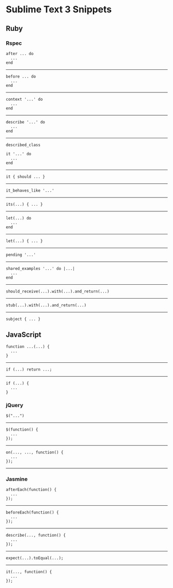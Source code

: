 # Sublime Text 3 Snippets

## Ruby

### Rspec

    after ... do
      ...
    end

---

    before ... do
      ...
    end

---

    context '...' do
      ...
    end

---

    describe '...' do
      ...
    end

---

    described_class

    it '...' do
      ...
    end

---

    it { should ... }

---

    it_behaves_like '...'

---

    its(...) { ... }

---

    let(...) do
      ...
    end

---

    let(...) { ... }

---

    pending '...'

---

    shared_examples '...' do |...|
      ...
    end

---

    should_receive(...).with(...).and_return(...)

---

    stub(...).with(...).and_return(...)

---

    subject { ... }

## JavaScript

    function ...(...) {
      ...
    }

---

    if (...) return ...;

---

    if (...) {
      ...
    }

### jQuery

    $("...")

---

    $(function() {
      ...
    });

---

    on(..., ..., function() {
      ...
    });

---

### Jasmine

    afterEach(function() {
      ...
    });

---

    beforeEach(function() {
      ...
    });

---

    describe(..., function() {
      ...
    });

---

    expect(...).toEqual(...);

---

    it(..., function() {
      ...
    });



